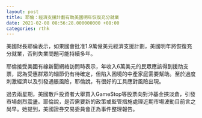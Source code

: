 ```yaml
---
layout: post
title: 耶倫：經濟支援計劃有助美國明年恢復充分就業
date: 2021-02-08 08:56:28.000000000 +08:00
categories: rthk
---
```


美國財長耶倫表示，如果國會批准1.9萬億美元經濟支援計劃，美國明年將恢復充分就業，否則失業問題可能持續多年。

耶倫接受美國有線新聞網絡訪問時表示，年收入6萬美元的民眾應該得到援助支票，認為受惠群眾的細節仍有待確定，但陷入困境的中產家庭需要幫助。至於過度刺激經濟以及引發通脹風險，耶倫說，有很好的工具應對風險出現。

過去兩星期，美國散戶投資者大舉買入GameStop等股票向對沖基金挾淡倉，引發市場劇烈震盪。耶倫說，是否需要新的政策或監管措施處理近期市場波動目前言之尚早。她提到，美國證券交易委員會正為事件整理報告。
